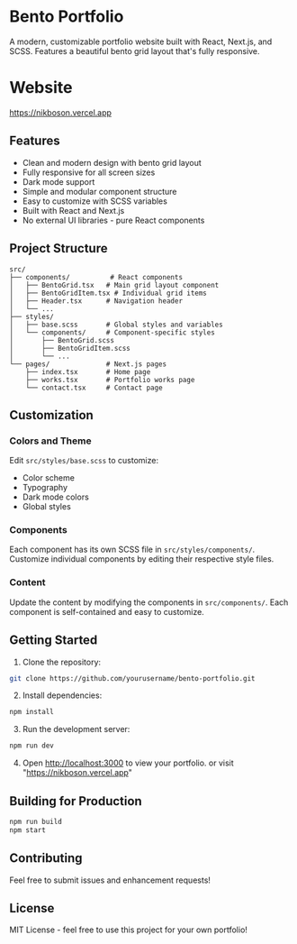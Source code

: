 # Bento Portfolio

A modern, customizable portfolio website built with React, Next.js, and SCSS. Features a beautiful bento grid layout that's fully responsive.
# Website
https://nikboson.vercel.app

## Features

- Clean and modern design with bento grid layout
- Fully responsive for all screen sizes
- Dark mode support
- Simple and modular component structure
- Easy to customize with SCSS variables
- Built with React and Next.js
- No external UI libraries - pure React components

## Project Structure

```
src/
├── components/          # React components
│   ├── BentoGrid.tsx   # Main grid layout component
│   ├── BentoGridItem.tsx # Individual grid items
│   ├── Header.tsx      # Navigation header
│   └── ...
├── styles/
│   ├── base.scss       # Global styles and variables
│   └── components/     # Component-specific styles
│       ├── BentoGrid.scss
│       ├── BentoGridItem.scss
│       └── ...
└── pages/              # Next.js pages
    ├── index.tsx       # Home page
    ├── works.tsx       # Portfolio works page
    └── contact.tsx     # Contact page
```

## Customization

### Colors and Theme

Edit `src/styles/base.scss` to customize:
- Color scheme
- Typography
- Dark mode colors
- Global styles

### Components

Each component has its own SCSS file in `src/styles/components/`. Customize individual components by editing their respective style files.

### Content

Update the content by modifying the components in `src/components/`. Each component is self-contained and easy to customize.

## Getting Started

1. Clone the repository:
```bash
git clone https://github.com/yourusername/bento-portfolio.git
```

2. Install dependencies:
```bash
npm install
```

3. Run the development server:
```bash
npm run dev
```

4. Open [http://localhost:3000](http://localhost:3000) to view your portfolio.
or visit "https://nikboson.vercel.app"

## Building for Production

```bash
npm run build
npm start
```

## Contributing

Feel free to submit issues and enhancement requests!

## License

MIT License - feel free to use this project for your own portfolio! 